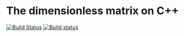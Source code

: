# The dimensionless matrix on C++
[![Build Status](https://www.travis-ci.org/ithamsteri/otus_matrix.svg?branch=master)](https://www.travis-ci.org/ithamsteri/otus_matrix)
[![Build status](https://ci.appveyor.com/api/projects/status/7ha752wiffj5x8xt?svg=true)](https://ci.appveyor.com/project/ithamsteri/otus-matrix)

